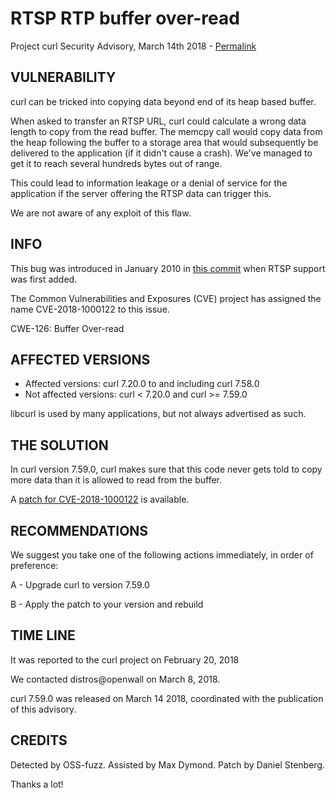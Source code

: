 RTSP RTP buffer over-read
=========================

Project curl Security Advisory, March 14th 2018 -
[Permalink](https://curl.haxx.se/docs/CVE-2018-1000122.html)

VULNERABILITY
-------------

curl can be tricked into copying data beyond end of its heap based buffer.

When asked to transfer an RTSP URL, curl could calculate a wrong data length
to copy from the read buffer. The memcpy call would copy data from the heap
following the buffer to a storage area that would subsequently be delivered to
the application (if it didn't cause a crash). We've managed to get it to reach
several hundreds bytes out of range.

This could lead to information leakage or a denial of service for the
application if the server offering the RTSP data can trigger this.

We are not aware of any exploit of this flaw.

INFO
----

This bug was introduced in January 2010 in [this
commit](https://github.com/curl/curl/commit/bc4582b68a673d3) when RTSP support
was first added.

The Common Vulnerabilities and Exposures (CVE) project has assigned the name
CVE-2018-1000122 to this issue.

CWE-126: Buffer Over-read

AFFECTED VERSIONS
-----------------

- Affected versions: curl 7.20.0 to and including curl 7.58.0
- Not affected versions: curl < 7.20.0 and curl >= 7.59.0

libcurl is used by many applications, but not always advertised as such.

THE SOLUTION
------------

In curl version 7.59.0, curl makes sure that this code never gets told to copy
more data than it is allowed to read from the buffer.

A [patch for CVE-2018-1000122](https://curl.haxx.se/CVE-2018-1000122.patch) is available.

RECOMMENDATIONS
---------------

We suggest you take one of the following actions immediately, in order of
preference:

 A - Upgrade curl to version 7.59.0

 B - Apply the patch to your version and rebuild

TIME LINE
---------

It was reported to the curl project on February 20, 2018

We contacted distros@openwall on March 8, 2018.

curl 7.59.0 was released on March 14 2018, coordinated with the publication of
this advisory.

CREDITS
-------

Detected by OSS-fuzz. Assisted by Max Dymond. Patch by Daniel Stenberg.

Thanks a lot!
